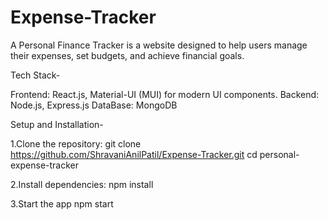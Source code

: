 # Expense-Tracker

A Personal Finance Tracker is a website designed to help users manage their expenses, set budgets, and achieve financial goals.

Tech Stack-

Frontend: React.js, Material-UI (MUI) for modern UI components.
Backend: Node.js, Express.js
DataBase: MongoDB

Setup and Installation-

1.Clone the repository:
  git clone https://github.com/ShravaniAnilPatil/Expense-Tracker.git
  cd personal-expense-tracker

2.Install dependencies:
  npm install

3.Start the app
  npm start

